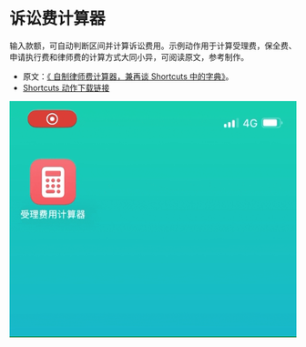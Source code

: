 # 诉讼费计算器

输入款额，可自动判断区间并计算诉讼费用。示例动作用于计算受理费，保全费、申请执行费和律师费的计算方式大同小异，可阅读原文，参考制作。

- 原文：[《 自制律师费计算器，兼再谈 Shortcuts 中的字典》](https://utgd.net/article/20444)。
- [Shortcuts 动作下载链接](https://www.icloud.com/shortcuts/398b033a4be04aac9aac1caa08cb2e6e)

![img](img.gif)